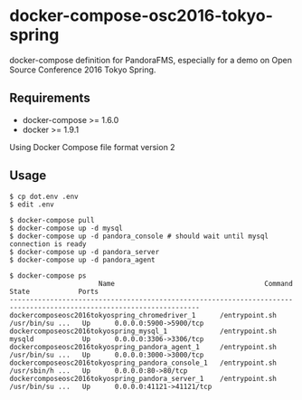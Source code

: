 # docker-compose-osc2016-tokyo-spring

docker-compose definition for PandoraFMS,
especially for a demo on Open Source Conference 2016 Tokyo Spring.

## Requirements

- docker-compose >= 1.6.0
- docker >= 1.9.1

Using Docker Compose file format version 2

## Usage

```console
$ cp dot.env .env
$ edit .env
```

```console
$ docker-compose pull
$ docker-compose up -d mysql
$ docker-compose up -d pandora_console # should wait until mysql connection is ready
$ docker-compose up -d pandora_server
$ docker-compose up -d pandora_agent
```

```console
$ docker-compose ps
                      Name                                     Command               State            Ports
---------------------------------------------------------------------------------------------------------------------
dockercomposeosc2016tokyospring_chromedriver_1      /entrypoint.sh /usr/bin/su ...   Up      0.0.0.0:5900->5900/tcp
dockercomposeosc2016tokyospring_mysql_1             /entrypoint.sh mysqld            Up      0.0.0.0:3306->3306/tcp
dockercomposeosc2016tokyospring_pandora_agent_1     /entrypoint.sh /usr/bin/su ...   Up      0.0.0.0:3000->3000/tcp
dockercomposeosc2016tokyospring_pandora_console_1   /entrypoint.sh /usr/sbin/h ...   Up      0.0.0.0:80->80/tcp
dockercomposeosc2016tokyospring_pandora_server_1    /entrypoint.sh /usr/bin/su ...   Up      0.0.0.0:41121->41121/tcp
```
